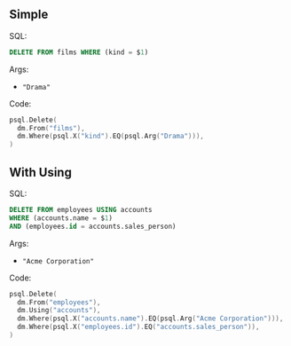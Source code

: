 ## Simple

SQL:

```sql
DELETE FROM films WHERE (kind = $1)
```

Args:

* `"Drama"`

Code:

```go
psql.Delete(
  dm.From("films"),
  dm.Where(psql.X("kind").EQ(psql.Arg("Drama"))),
)
```

## With Using

SQL:

```sql
DELETE FROM employees USING accounts
WHERE (accounts.name = $1)
AND (employees.id = accounts.sales_person)
```

Args:

* `"Acme Corporation"`

Code:

```go
psql.Delete(
  dm.From("employees"),
  dm.Using("accounts"),
  dm.Where(psql.X("accounts.name").EQ(psql.Arg("Acme Corporation"))),
  dm.Where(psql.X("employees.id").EQ("accounts.sales_person")),
)
```
